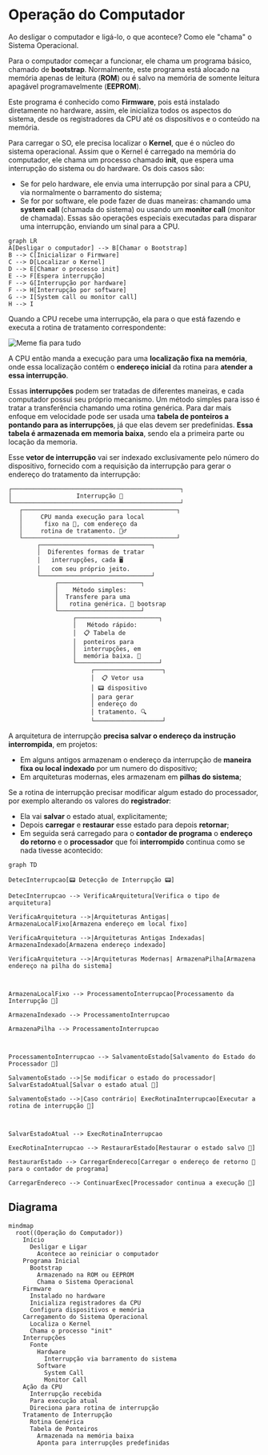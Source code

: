 # Operação do Computador

Ao desligar o computador e ligá-lo, o que acontece? Como ele "chama" o Sistema Operacional.

Para o computador começar a funcionar, ele chama um programa básico, chamado de **bootstrap**. Normalmente, este programa está alocado na memória apenas de leitura (**ROM**) ou é salvo na memória de somente leitura apagável programavelmente (**EEPROM**).

Este programa é conhecido como **Firmware**, pois está instalado diretamente no hardware, assim, ele inicializa todos os aspectos do sistema, desde os registradores da CPU até os dispositivos e o conteúdo na memória.

Para carregar o SO, ele precisa localizar o **Kernel**, que é o núcleo do sistema operacional. Assim que o Kernel é carregado na memória do computador, ele chama um processo chamado **init**, que espera uma interrupção do sistema ou do hardware. Os dois casos são:

- Se for pelo hardware, ele envia uma interrupção por sinal para a CPU, via normalmente o barramento do sistema;
- Se for por software, ele pode fazer de duas maneiras: chamando uma **system call** (chamada do sistema) ou usando um **monitor call** (monitor de chamada). Essas são operações especiais executadas para disparar uma interrupção, enviando um sinal para a CPU.

```mermaid
graph LR
A[Desligar o computador] --> B[Chamar o Bootstrap]
B --> C[Inicializar o Firmware]
C --> D[Localizar o Kernel]
D --> E[Chamar o processo init]
E --> F[Espera interrupção]
F --> G[Interrupção por hardware]
F --> H[Interrupção por software]
G --> I[System call ou monitor call]
H --> I
```

Quando a CPU recebe uma interrupção, ela para o que está fazendo e executa a rotina de tratamento correspondente:

![Meme fia para tudo](img.png)

A CPU então manda a execução para uma **localização fixa na memória**, onde essa localização contém o **endereço inicial** da rotina para **atender a essa interrupção**.

Essas **interrupções** podem ser tratadas de diferentes maneiras, e cada computador possui seu próprio mecanismo. Um método simples para isso é tratar a transferência chamando uma rotina genérica.
Para dar mais enfoque em velocidade pode ser usada uma **tabela de ponteiros a pontando para as interrupções**, já que elas devem ser predefinidas. **Essa tabela é armazenada em memoria baixa**, sendo ela a primeira parte ou locação da memoria.

Esse **vetor de interrupção** vai ser indexado exclusivamente pelo número do dispositivo, fornecido com a requisição da interrupção para gerar o endereço do tratamento da interrupção:

```
┌───────────────────────────────────────────────┐
│                  Interrupção 🔔               
└───────────────────────────────────────────────┘
   ┌───────────────────────────────────────────┐
   │     CPU manda execução para local         
   │      fixo na 💾, com endereço da          
   │     rotina de tratamento. 🏃‍♂️              
   └───────────────────────────────────────────┘
        ┌───────────────────────────────┐
        │  Diferentes formas de tratar  
        │   interrupções, cada 🖥️       
        │   com seu próprio jeito.     
        └───────────────────────────────┘
             ┌───────────────────────┐
             │    Método simples:    
             │  Transfere para uma   
             │   rotina genérica. 🔁 bootsrap
             └───────────────────────┘
                  ┌───────────────────────┐
                  │   Método rápido:      
                  │  📋 Tabela de         
                  │  ponteiros para       
                  │  interrupções, em     
                  │  memória baixa. 🔽    
                  └───────────────────────┘
                       ┌───────────────────┐
                       │  📋 Vetor usa     
                       │ 📟 dispositivo    
                       │ para gerar        
                       │ endereço do       
                       │ tratamento. 🔍    
                       └───────────────────┘
```

A arquitetura de interrupção **precisa salvar o endereço da instrução interrompida**, em projetos:
- Em alguns antigos armazenam o endereço da interrupção de **maneira fixa ou local indexado** por um numero do dispositivo;
- Em arquiteturas modernas, eles armazenam em **pilhas do sistema**;

Se a rotina de interrupção precisar modificar algum estado do processador, por exemplo alterando os valores do **registrador**:
- Ela vai **salvar** o estado atual, explicitamente;
- Depois **carregar** e **restaurar** esse estado para depois **retornar**;
- Em seguida será carregado para o **contador de programa** o **endereço do retorno** e o **processador** que foi **interrompido** continua como se nada tivesse acontecido:

```mermaid
graph TD

DetecInterrupcao[📟 Detecção de Interrupção 📟]

DetecInterrupcao --> VerificaArquitetura[Verifica o tipo de arquitetura]

VerificaArquitetura -->|Arquiteturas Antigas| ArmazenaLocalFixo[Armazena endereço em local fixo]

VerificaArquitetura -->|Arquiteturas Antigas Indexadas| ArmazenaIndexado[Armazena endereço indexado]

VerificaArquitetura -->|Arquiteturas Modernas| ArmazenaPilha[Armazena endereço na pilha do sistema]

  

ArmazenaLocalFixo --> ProcessamentoInterrupcao[Processamento da Interrupção 🔄]

ArmazenaIndexado --> ProcessamentoInterrupcao

ArmazenaPilha --> ProcessamentoInterrupcao

  

ProcessamentoInterrupcao --> SalvamentoEstado[Salvamento do Estado do Processador 💾]

SalvamentoEstado -->|Se modificar o estado do processador| SalvarEstadoAtual[Salvar o estado atual 📝]

SalvamentoEstado -->|Caso contrário| ExecRotinaInterrupcao[Executar a rotina de interrupção 🔄]

  

SalvarEstadoAtual --> ExecRotinaInterrupcao

ExecRotinaInterrupcao --> RestaurarEstado[Restaurar o estado salvo 📂]

RestaurarEstado --> CarregarEndereco[Carregar o endereço de retorno 📡 para o contador de programa]

CarregarEndereco --> ContinuarExec[Processador continua a execução 🚀]
```



## Diagrama

```mermaid
mindmap
  root((Operação do Computador))
    Início
      Desligar e Ligar
        Acontece ao reiniciar o computador
    Programa Inicial
      Bootstrap
        Armazenado na ROM ou EEPROM
        Chama o Sistema Operacional
    Firmware
      Instalado no hardware
      Inicializa registradores da CPU
      Configura dispositivos e memória
    Carregamento do Sistema Operacional
      Localiza o Kernel
      Chama o processo "init"
    Interrupções
      Fonte
        Hardware
          Interrupção via barramento do sistema
        Software
          System Call
          Monitor Call
    Ação da CPU
      Interrupção recebida
      Para execução atual
      Direciona para rotina de interrupção
    Tratamento de Interrupção
      Rotina Genérica
      Tabela de Ponteiros
        Armazenada na memória baixa
        Aponta para interrupções predefinidas
```
